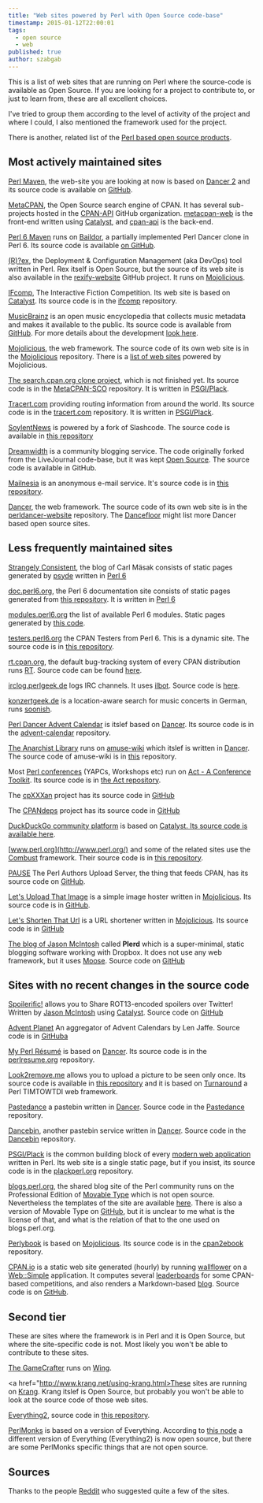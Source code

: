 ```yaml
---
title: "Web sites powered by Perl with Open Source code-base"
timestamp: 2015-01-12T22:00:01
tags:
  - open source
  - web
published: true
author: szabgab
---
```



This is a list of web sites that are running on Perl where the source-code is available
as Open Source. If you are looking for a project to contribute to, or just to learn from, these are all excellent choices.

I've tried to group them according to the level of activity of the project and where I could,
I also mentioned the framework used for the project.

There is another, related list of the [Perl based open source products](/perl-based-open-source-products).



## Most actively maintained sites

[Perl Maven](https://perlmaven.com/), the web-site you are looking at now is based on [Dancer 2](/dancer)
and its source code is available on [GitHub](https://github.com/szabgab/Perl-Maven).

[MetaCPAN](https://metacpan.org/), the Open Source search engine of CPAN. It has several sub-projects hosted
in the [CPAN-API](https://github.com/CPAN-API/) GitHub organization.
[metacpan-web](https://github.com/CPAN-API/metacpan-web) is the front-end written using [Catalyst](/catalyst),
and [cpan-api](https://github.com/CPAN-API/cpan-api/) is the back-end.

[Perl 6 Maven](http://perl6maven.com/) runs on [Baildor](http://perl6maven.com/bailador), a partially
implemented Perl Dancer clone in Perl 6. Its source code is available [on GitHub](https://github.com/szabgab/Perl6-Maven).

[(R)?ex](http://www.rexify.org/), the Deployment &amp; Configuration Management (aka DevOps) tool written in Perl.
Rex itself is Open Source, but the source of its web site is also available in the
[rexify-website](https://github.com/RexOps/rexify-website/) GitHub project. It runs on [Mojolicious](/mojolicious).

[IFcomp](http://ifcomp.org/), The Interactive Fiction Competition. Its web site is based on [Catalyst](/catalyst). Its source
code is in the [ifcomp](https://github.com/jmacdotorg/ifcomp) repository.

[MusicBrainz](https://musicbrainz.org/) is an open music encyclopedia that collects music metadata and makes it available to the public.
Its source code is available from [GitHub](https://github.com/metabrainz/musicbrainz-server).
For more details about the development [look here](https://musicbrainz.org/doc/Development/Git).

[Mojolicious](/mojolicious), the web framework. The source code of its own web site is in the [Mojolicious](https://github.com/mojolicio/mojo)
repository. There is a [list of web sites](https://github.com/kraih/mojo/wiki/Projects-and-Companies-Using-Mojolicious) powered by Mojolicious.

[The search.cpan.org clone project](http://sco.perlmaven.com/), which is not finished yet. Its source code is in the
[MetaCPAN-SCO](https://github.com/szabgab/MetaCPAN-SCO) repository. It is written in [PSGI/Plack](/psgi).

[Tracert.com](http://tracert.com/) providing routing information from around the world. Its source code is in the
[tracert.com](https://github.com/szabgab/tracert.com) repository. It is written in [PSGI/Plack](/psgi).

[SoylentNews](http://soylentnews.org/) is powered by a fork of Slashcode.
The source code is available in [this repository](https://github.com/SoylentNews/slashcode)

[Dreamwidth](http://www.dreamwidth.org/) is a community blogging service. The code originally forked from the LiveJournal code-base, but
it was kept [Open Source](http://www.dreamwidth.org/site/opensource). The source code is available in GitHub.

[Mailnesia](http://mailnesia.com/) is an anonymous e-mail service. It's source code is in [this repository](https://github.com/Gilwyad/mailnesia.com).

[Dancer](http://perldancer.org/), the web framework. The source code of its own web site is
in the [perldancer-website](https://github.com/PerlDancer/perldancer-website)
repository. The [Dancefloor](http://perldancer.org/dancefloor) might list more Dancer based open source sites.

## Less frequently maintained sites


[Strangely Consistent](http://strangelyconsistent.org/), the blog of Carl Mäsak consists of static pages generated by [psyde](https://github.com/masak/psyde)
written in [Perl 6](http://perl6maven.com/)

[doc.perl6.org](http://doc.perl6.org/), the Perl 6 documentation site consists of static pages generated from
[this repository](https://github.com/perl6/doc/).  It is written in [Perl 6](http://perl6maven.com/)

[modules.perl6.org](http://modules.perl6.org/) the list of available Perl 6 modules. Static pages generated by
[this code](https://github.com/perl6/modules.perl6.org/).

[testers.perl6.org](http://testers.perl6.org/) the CPAN Testers from Perl 6.
This is a dynamic site. The source code is in [this repository](https://github.com/perl6/cpandatesters.perl6.org).

[rt.cpan.org](https://rt.cpan.org/), the default bug-tracking system of every CPAN distribution runs [RT](http://bestpractical.com/rt/).
Source code can be found [here](http://bestpractical.com/rt/git.html).

[irclog.perlgeek.de](http://irclog.perlgeek.de/) logs IRC channels. It uses [ilbot](http://moritz.faui2k3.org/en/ilbot). Source code
is [here](https://github.com/moritz/ilbot/).

[konzertgeek.de](http://konzertgeek.de/) is a location-aware search for music concerts in German, runs [soonish](https://github.com/moritz/soonish-p5).

[Perl Dancer Advent Calendar](http://advent.perldancer.org/) is itslef based on [Dancer](/dancer).
Its source code is in the [advent-calendar](https://github.com/PerlDancer/advent-calendar)
repository.


[The Anarchist Library](http://theanarchistlibrary.org/) runs on [amuse-wiki](https://gitorious.org/amuse-wiki)
which itslef is written in [Dancer](/dancer). The source code of amuse-wiki is in [this](https://gitorious.org/amuse-wiki) repository.


Most [Perl conferences](http://act.mongueurs.net/conferences.html) (YAPCs, Workshops etc) run on [Act - A Conference Toolkit](http://act.mongueurs.net/).
Its source code is in [the Act repository](https://github.com/book/Act).

The [cpXXXan](http://cpxxxan.barnyard.co.uk/) project has its source code in [GitHub](https://github.com/DrHyde/cpXXXan)

The [CPANdeps](http://deps.cpantesters.org/) project has its source code in [GitHub](https://github.com/DrHyde/CPANdeps)

[DuckDuckGo community platform](https://duck.co/) is based on <a href="/catalyst">Catalyst. Its source
code is available [here](https://github.com/duckduckgo/community-platform).

[www.perl.org](http://www.perl.org/) and some of the related sites use the [Combust](http://combust.develooper.com/)
framework. Their source code is in [this repository](https://github.com/perlorg/perlweb).

[PAUSE](https://pause.perl.org/) The Perl Authors Upload Server, the thing that feeds CPAN, has its source code on [GitHub](https://github.com/andk/pause/).

[Let's Upload That Image](https://lut.im/) is a simple image hoster written in [Mojolicious](/mojolicious). Its source code is
in [GitHub](https://github.com/ldidry/lutim).

[Let's Shorten That Url](https://lstu.fr/) is a URL shortener written in [Mojolicious](/mojolicious). Its source code
is in [GitHub](https://github.com/ldidry/lstu)

[The blog of Jason McIntosh](http://blog.jmac.org/) called <b>Plerd</b> which is a super-minimal, static
blogging software working with Dropbox. It does not use any web framework, but it uses [Moose](/moose).
Source code on [GitHub](https://github.com/jmacdotorg/plerd)


## Sites with no recent changes in the source code


[Spoilerific!](http://spoilerific.jmac.org/) allows you to Share ROT13-encoded spoilers over Twitter! 
Written by [Jason McIntosh](http://jmac.org/) using [Catalyst](/catalyst).
Source code on [GitHub](https://github.com/jmacdotorg/Spoilerific)

[Advent Planet](http://www.lenjaffe.com/AdventPlanet/) An aggregator of Advent Calendars by Len Jaffe. Source code is in
[GitHuba](https://github.com/vampirechicken/WWW-AdventCalendar-Magrathea)

[My Perl Résumé](http://perlresume.org/) is based on [Dancer](/dancer). Its source code is in the
[perlresume.org](https://github.com/vti/perlresume.org) repository.

[Look2remove.me](http://look2remove.me/) allows you to upload a picture to be seen only once. Its source code
is available in [this repository](https://github.com/vti/look2remove.me) and it is based on [Turnaround](https://github.com/vti/turnaround)
a Perl TIMTOWTDI web framework.

[Pastedance](http://paste.perldancer.org/) a pastebin written in [Dancer](/dancer). Source code in
the [Pastedance](https://github.com/datamuc/Pastedance) repository.

[Dancebin](http://danceb.in/), another pastebin service written in [Dancer](/dancer). Source code in
the [Dancebin](https://github.com/throughnothing/Dancebin) repository.

[PSGI/Plack](http://plackperl.org/) is the common building block of every [modern web application](/modern-web-with-perl) written in Perl.
Its web site is a single static page, but if you insist, its source code is
in the [plackperl.org](https://github.com/miyagawa/plackperl.org) repository.


[blogs.perl.org](http://blogs.perl.org/), the shared blog site of the Perl community runs on the
Professional Edition of [Movable Type](http://movabletype.com/) which is not open source.
Nevertheless the templates of the site are available [here](https://github.com/blogs-perl-org/blogs.perl.org).
There is also a version of Movable Type on [GitHub](https://github.com/movabletype/movabletype), but it is unclear to
me what is the license of that, and what is the relation of that to the one used on blogs.perl.org.


[Perlybook](http://perlybook.org/) is based on [Mojolicious](/mojolicious). Its source code is in the
[cpan2ebook](https://github.com/reneeb/cpan2ebook) repository.

[CPAN.io](http://cpan.io/) is a static web site generated (hourly) by running [wallflower](http://metacpan.org/pod/wallflower) on a [Web::Simple](http://metacpan.org/pod/Web::Simple) application.
It computes several [leaderboards](http://cpan.io/boards/once-a/) for some CPAN-based competitions, and also renders a Markdown-based [blog](http://cpan.io/pulse/).
Source code is on [GitHub](http://github.com/book/CPANio/).

## Second tier

These are sites where the framework is in Perl and it is Open Source, but where the site-specific code is not. Most likely you won't be able to contribute to these sites.

[The GameCrafter](http://thegamecrafter.com/) runs on [Wing](https://github.com/plainblack/Wing).

<a href="http://www.krang.net/using-krang.html>These sites</a> are running on [Krang](http://www.krang.net/). Krang itslef is
Open Source, but probably you won't be able to look at the source code of those web sites.

[Everything2](http://everything2.com/), source code in [this repository](https://github.com/everything2/everything2).


[PerlMonks](http://www.perlmonks.org/) is based on a version of Everything. According to  [this node](http://www.perlmonks.org/?node_id=955375)
a different version of Everything (Everything2) is now open source, but there are some PerlMonks specific things that are not open source.


## Sources

Thanks to the people [Reddit](http://www.reddit.com/r/perl/comments/2madw7/are_there_any_live_web_sites_running_on_perl_with/)
who suggested quite a few of the sites.


